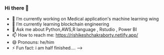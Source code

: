 ### Hi there 👋

- 🔭 I’m currently working on  Medical application's machine learning wing 
- 🌱 I’m currently learning blockchain engineering
- 💬 Ask me about Python,AWS,R language , Rstudio , Power BI
- 📫 How to reach me: https://rishikeshchakraborty.netlify.app/
- 😄 Pronouns: he/him
- ⚡ Fun fact: i am half finished....
-->
